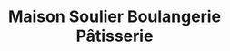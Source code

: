 ---
title: "Maison Soulier Boulangerie Pâtisserie"
url: /arles/maison-soulier-boulangerie-patisserie/
shop: boulangerie
---
